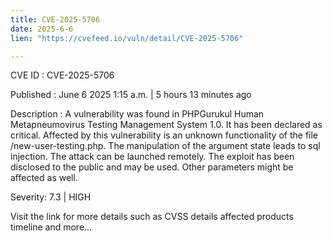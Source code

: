 ```yaml
---
title: CVE-2025-5706
date: 2025-6-6
lien: "https://cvefeed.io/vuln/detail/CVE-2025-5706"

---
```


CVE ID : CVE-2025-5706

Published :  June 6
2025
1:15 a.m. | 5 hours
13 minutes ago

Description : A vulnerability was found in PHPGurukul Human Metapneumovirus Testing Management System 1.0. It has been declared as critical. Affected by this vulnerability is an unknown functionality of the file /new-user-testing.php. The manipulation of the argument state leads to sql injection. The attack can be launched remotely. The exploit has been disclosed to the public and may be used. Other parameters might be affected as well.

Severity: 7.3 | HIGH

Visit the link for more details
such as CVSS details
affected products
timeline
and more...
